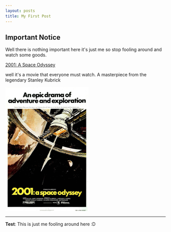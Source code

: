 ```yaml
---
layout: posts
title: My First Post
---
```


## Important Notice
Well there is nothing important here
it's just me
so stop fooling around and watch some goods.

[2001: A Space Odyssey](https://www.imdb.com/title/tt0062622/)

well it's a movie that everyone must watch.
A masterpiece from the legendary Stanley Kubrick



![alt text](../assets/images/2001_A_Space_Odyssey_(1968).png "Movie Poster")

---
**Test**: This is just me fooling around here :D
